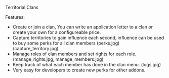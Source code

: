 Territorial Clans

Features:
* Create or join a clan, You can write an application letter to a clan or create your own for a configureable price.
* Capture territories to gain influence each second, influence can be used to buy some perks for all clan members (perks.jpg) (capture_territory.jpg)
* Manage roles of clan members and set rights for each role. (manage_rights.jpg, manage_members.jpg)
* Keep track of what each member has done in the clan menu. (logs.jpg)
* Very easy for developers to create new perks for other addons.
